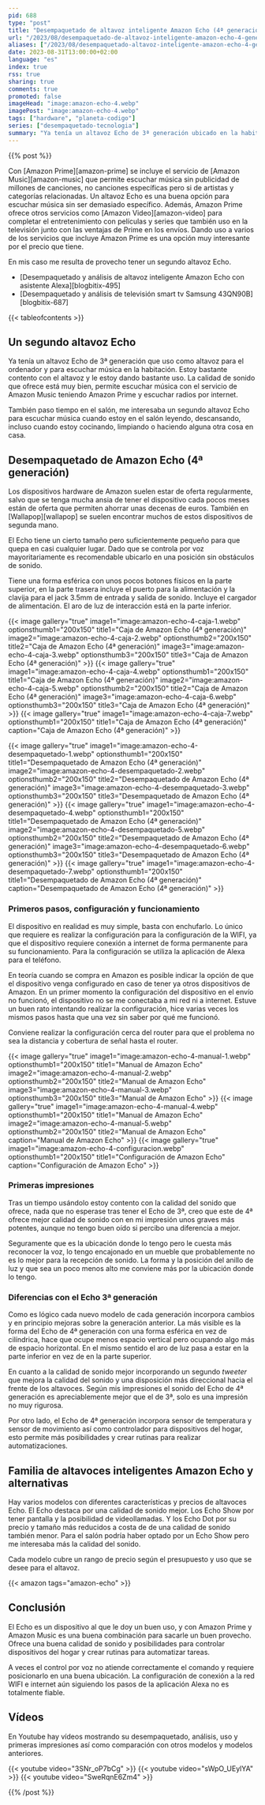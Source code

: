 ```yaml
---
pid: 688
type: "post"
title: "Desempaquetado de altavoz inteligente Amazon Echo (4ª generación)"
url: "/2023/08/desempaquetado-de-altavoz-inteligente-amazon-echo-4-generacion/"
aliases: ["/2023/08/desempaquetado-altavoz-inteligente-amazon-echo-4-generacion/"]
date: 2023-08-31T13:00:00+02:00
language: "es"
index: true
rss: true
sharing: true
comments: true
promoted: false
imageHead: "image:amazon-echo-4.webp"
imagePost: "image:amazon-echo-4.webp"
tags: ["hardware", "planeta-codigo"]
series: ["desempaquetado-tecnologia"]
summary: "Ya tenía un altavoz Echo de 3ª generación ubicado en la habitación pero me viene bien tener un segundo altavoz en el salón para escuchar música, así que me he hecho con un segundo altavoz Echo en este caso de 4ª generación. Con Amazon Prime y Amazon Music les doy un buen uso. El Echo de 4º tiene algunas diferencias notables para el que las use respecto al de 3ª."
---
```


{{% post %}}

Con [Amazon Prime][amazon-prime] se incluye el servicio de [Amazon Music][amazon-music] que permite escuchar música sin publicidad de millones de canciones, no canciones específicas pero si de artistas y categorías relacionadas. Un altavoz Echo es una buena opción para escuchar música sin ser demasiado específico. Además, Amazon Prime ofrece otros servicios como [Amazon Video][amazon-video] para completar el entretenimiento con películas y series que también uso en la televisión junto con las ventajas de Prime en los envíos. Dando uso a varios de los servicios que incluye Amazon Prime es una opción muy interesante por el precio que tiene.

En mis caso me resulta de provecho tener un segundo altavoz Echo.

* [Desempaquetado y análisis de altavoz inteligente Amazon Echo con asistente Alexa][blogbitix-495]
* [Desempaquetado y análisis de televisión smart tv Samsung 43QN90B][blogbitix-687]

{{< tableofcontents >}}

## Un segundo altavoz Echo

Ya tenía un altavoz Echo de 3ª generación que uso como altavoz para el ordenador y para escuchar música en la habitación. Estoy bastante contento con el altavoz y le estoy dando bastante uso. La calidad de sonido que ofrece está muy bien, permite escuchar música con el servicio de Amazon Music teniendo Amazon Prime y escuchar radios por internet.

También paso tiempo en el salón, me interesaba un segundo altavoz Echo para escuchar música cuando estoy en el salón leyendo, descansando, incluso cuando estoy cocinando, limpiando o haciendo alguna otra cosa en casa.

## Desempaquetado de Amazon Echo (4ª generación)

Los dispositivos hardware de Amazon suelen estar de oferta regularmente, salvo que se tenga mucha ansia de tener el dispositivo cada pocos meses están de oferta que permiten ahorrar unas decenas de euros. También en [Wallapop][wallapop] se suelen encontrar muchos de estos dispositivos de segunda mano.

El Echo tiene un cierto tamaño pero suficientemente pequeño para que quepa en casi cualquier lugar. Dado que se controla por voz mayoritariamente es recomendable ubicarlo en una posición sin obstáculos de sonido.

Tiene una forma esférica con unos pocos botones físicos en la parte superior, en la parte trasera incluye el puerto para la alimentación y la clavija para el jack 3.5mm de entrada y salida de sonido. Incluye el cargador de alimentación. El aro de luz de interacción está en la parte inferior.

{{< image
    gallery="true"
    image1="image:amazon-echo-4-caja-1.webp" optionsthumb1="200x150" title1="Caja de Amazon Echo (4ª generación)"
    image2="image:amazon-echo-4-caja-2.webp" optionsthumb2="200x150" title2="Caja de Amazon Echo (4ª generación)"
    image3="image:amazon-echo-4-caja-3.webp" optionsthumb3="200x150" title3="Caja de Amazon Echo (4ª generación)" >}}
{{< image
    gallery="true"
    image1="image:amazon-echo-4-caja-4.webp" optionsthumb1="200x150" title1="Caja de Amazon Echo (4ª generación)"
    image2="image:amazon-echo-4-caja-5.webp" optionsthumb2="200x150" title2="Caja de Amazon Echo (4ª generación)"
    image3="image:amazon-echo-4-caja-6.webp" optionsthumb3="200x150" title3="Caja de Amazon Echo (4ª generación)" >}}
{{< image
    gallery="true"
    image1="image:amazon-echo-4-caja-7.webp" optionsthumb1="200x150" title1="Caja de Amazon Echo (4ª generación)"
    caption="Caja de Amazon Echo (4ª generación)" >}}

{{< image
    gallery="true"
    image1="image:amazon-echo-4-desempaquetado-1.webp" optionsthumb1="200x150" title1="Desempaquetado de Amazon Echo (4ª generación)"
    image2="image:amazon-echo-4-desempaquetado-2.webp" optionsthumb2="200x150" title2="Desempaquetado de Amazon Echo (4ª generación)"
    image3="image:amazon-echo-4-desempaquetado-3.webp" optionsthumb3="200x150" title3="Desempaquetado de Amazon Echo (4ª generación)" >}}
{{< image
    gallery="true"
    image1="image:amazon-echo-4-desempaquetado-4.webp" optionsthumb1="200x150" title1="Desempaquetado de Amazon Echo (4ª generación)"
    image2="image:amazon-echo-4-desempaquetado-5.webp" optionsthumb2="200x150" title2="Desempaquetado de Amazon Echo (4ª generación)"
    image3="image:amazon-echo-4-desempaquetado-6.webp" optionsthumb3="200x150" title3="Desempaquetado de Amazon Echo (4ª generación)" >}}
{{< image
    gallery="true"
    image1="image:amazon-echo-4-desempaquetado-7.webp" optionsthumb1="200x150" title1="Desempaquetado de Amazon Echo (4ª generación)"
    caption="Desempaquetado de Amazon Echo (4ª generación)" >}}

### Primeros pasos, configuración y funcionamiento

El dispositivo en realidad es muy simple, basta con enchufarlo. Lo único que requiere es realizar la configuración para la configuración de la WIFI, ya que el dispositivo requiere conexión a internet de forma permanente para su funcionamiento. Para la configuración se utiliza la aplicación de Alexa para el teléfono.

En teoría cuando se compra en Amazon es posible indicar la opción de que el dispositivo venga configurado en caso de tener ya otros dispositivos de Amazon. En un primer momento la configuración del dispositivo en el envío no funcionó, el dispositivo no se me conectaba a mi red ni a internet. Estuve un buen rato intentando realizar la configuración, hice varias veces los mismos pasos hasta que una vez sin saber por qué me funcionó.

Conviene realizar la configuración cerca del router para que el problema no sea la distancia y cobertura de señal hasta el router.

{{< image
    gallery="true"
    image1="image:amazon-echo-4-manual-1.webp" optionsthumb1="200x150" title1="Manual de Amazon Echo"
    image2="image:amazon-echo-4-manual-2.webp" optionsthumb2="200x150" title2="Manual de Amazon Echo"
    image3="image:amazon-echo-4-manual-3.webp" optionsthumb3="200x150" title3="Manual de Amazon Echo" >}}
{{< image
    gallery="true"
    image1="image:amazon-echo-4-manual-4.webp" optionsthumb1="200x150" title1="Manual de Amazon Echo"
    image2="image:amazon-echo-4-manual-5.webp" optionsthumb2="200x150" title2="Manual de Amazon Echo"
    caption="Manual de Amazon Echo" >}}
{{< image
    gallery="true"
    image1="image:amazon-echo-4-configuracion.webp" optionsthumb1="200x150" title1="Configuración de Amazon Echo"
    caption="Configuración de Amazon Echo" >}}

### Primeras impresiones

Tras un tiempo usándolo estoy contento con la calidad del sonido que ofrece, nada que no esperase tras tener el Echo de 3ª, creo que este de 4ª ofrece mejor calidad de sonido con en mi impresión unos graves más potentes, aunque no tengo buen oído si percibo una diferencia a mejor.

Seguramente que es la ubicación donde lo tengo pero le cuesta más reconocer la voz, lo tengo encajonado en un mueble que probablemente no es lo mejor para la recepción de sonido. La forma y la posición del anillo de luz y que sea un poco menos alto me conviene más por la ubicación donde lo tengo.

### Diferencias con el Echo 3ª generación

Como es lógico cada nuevo modelo de cada generación incorpora cambios y en principio mejoras sobre la generación anterior. La más visible es la forma del Echo de 4ª generación con una forma esférica en vez de cilíndrica, hace que ocupe menos espacio vertical pero ocupando algo más de espacio horizontal. En el mismo sentido el aro de luz pasa a estar en la parte inferior en vez de en la parte superior.

En cuanto a la calidad de sonido mejor incorporando un segundo _tweeter_ que mejora la calidad del sonido y una disposición más direccional hacia el frente de los altavoces. Según mis impresiones el sonido del Echo de 4ª generación es apreciablemente mejor que el de 3ª, solo es una impresión no muy rigurosa.

Por otro lado, el Echo de 4ª generación incorpora sensor de temperatura y sensor de movimiento así como controlador para dispositivos del hogar, esto permite más posibilidades y crear rutinas para realizar automatizaciones.

## Familia de altavoces inteligentes Amazon Echo y alternativas

Hay varios modelos con diferentes características y precios de altavoces Echo. El Echo destaca por una calidad de sonido mejor. Los Echo Show por tener pantalla y la posibilidad de videollamadas. Y los Echo Dot por su precio y tamaño más reducidos a costa de de una calidad de sonido también menor. Para el salón podría haber optado por un Echo Show pero me interesaba más la calidad del sonido.

Cada modelo cubre un rango de precio según el presupuesto y uso que se desee para el altavoz.

{{< amazon
    tags="amazon-echo" >}}

## Conclusión

El Echo es un dispositivo al que le doy un buen uso, y con Amazon Prime y Amazon Music es una buena combinación para sacarle un buen provecho. Ofrece una buena calidad de sonido y posibilidades para controlar dispositivos del hogar y crear rutinas para automatizar tareas.

A veces el control por voz no atiende correctamente el comando y requiere posicionarlo en una buena ubicación. La configuración de conexión a la red WIFI e internet aún siguiendo los pasos de la aplicación Alexa no es totalmente fiable.

## Vídeos

En Youtube hay vídeos mostrando su desempaquetado, análisis, uso y primeras impresiones así como comparación con otros modelos y modelos anteriores.

{{< youtube
    video="3SNr_oP7bCg" >}}
{{< youtube
    video="sWpO_UEylYA" >}}
{{< youtube
    video="SweRqnE6Zm4" >}}

{{% /post %}}